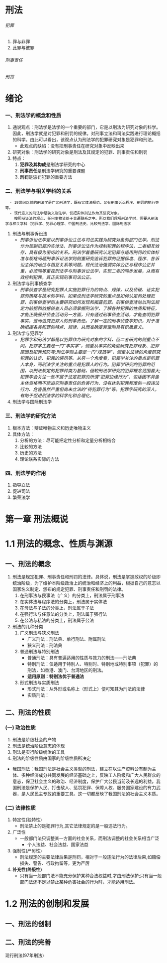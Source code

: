 # 刑法
###### 犯罪
1. 罪与非罪
2. 此罪与彼罪
###### 刑事责任
###### 刑罚
# 绪论
### 一、刑法学的概念和性质
1. 通说观点：刑法学是法学的一个重要的部门，它是以刑法为研究对象的科学。因此，刑法学就是对犯罪和刑罚的规律。对刑事立法和司法实践进行理论概括的科学。由此可以看出，该观点认为刑法学的犯罪研究对象是犯罪和刑法。
    - 此观点的缺陷：没有把刑事责任在研究对象中反映出来
2. 研究对象：刑法学的研究对象是刑法及其规定的犯罪、刑事责任和刑罚
3. 特点：
    1. **犯罪及其构成**是刑法学研究的中心
    2. **刑事责任**是刑法学研究的重要课题
    3. **刑罚**是惩罚犯罪的重要方法
### 二、刑法学与相关学科的关系
      - 19世纪以前的刑法学是广义刑法学，既有实体法规范，又有刑事诉讼程序、刑罚的执行等等。
      - 现代意义的刑法学是狭义刑法学，仅把实体刑法作为其研究对象。
        按照辩证法的观点，任何事物皆处于普遍联系之中。所以我们理解刑法学时，需要从刑法学与相关学科（犯罪学、犯罪心理学、中国刑法史、比较刑法学、国际刑法学
1. 刑法与刑事诉讼法
    - *刑事诉讼法学是以刑事诉讼立法与司法实践为研究对象的部门法学。刑法作为规制犯罪的实体法，刑事诉讼法作为规制犯罪的程序法，二者相互依存，具有极为密切的关系。刑法学着重研究认定犯罪与适用刑罚的实体标准与规格问题刑事诉讼法学则侧重研究追诉犯罪的证据标准、程序、各诉讼主体的地位与相互关系等问题。现代法治强调实体公正与程序公正并重，必须同等重视刑法学与刑事诉讼法学，实现二者的同步发展，从而有效控制犯罪，真正实现刑事司法公正。*
2. 刑法学与刑事侦查学
    - *刑事侦查学是研究犯罪人实施犯罪行为的特点、规律，以及侦破、证实犯罪的策略与技术的学科。如果说刑法学研究的重点是如何认定和处理犯罪，刑事侦查学则主要研究如何发现和揭露犯罪。刑事侦查活动以刑法规定为前提和依据侦查人员必须掌握刑法学，了解各种犯罪的性质和特征，才能正确展开侦查活动另一方面，只有通过刑事侦查活动，才能查明犯罪事实，进而追究犯罪人的刑事责任。了解一定的刑事侦查学知识，对于准确把握各类犯罪的特点、规律，从而准确定罪量刑具有积极意义。*
3. 刑法学与犯罪学
    - *犯罪学和刑法学都是以犯罪作为研究对象的学科，但二者研究的侧重点不同。犯罪学主要是一门“事实学”，侧重从事实的角度研究犯罪现象、犯罪原因及犯罪预防等;刑法学则主要是一门“规范学”，侧重从法律的角度研究犯罪的认定、犯罪的惩罚等。从另一个角度看，犯罪学关注的重点是犯罪人本身，而刑法学关注的重点是犯罪人的行为。犯罪学研究的犯罪的范围，以刑法规定的犯罪种类为基础，但较刑法学研究的犯罪概念范围要大;犯罪学会关注一些不属于法定犯罪的所谓“犯罪边缘行为”，包括因不具备主体资格而不能追究刑事责任的危害行为、没有达到犯罪程度的一般违法行为、危害虽然严重但尚未立法的“待犯罪行为”等。犯罪学研究的深人，有助于促进刑法学的科学化和合理化。*
4. 刑法学与国际刑法学
### 三、刑法学的研究方法
1. 根本方法：辩证唯物主义和历史唯物主义
2. 具体方法：
    1. 分析的方法：尽可能把定性分析和定量分析相结合
    2. 比较的方法
    3. 历史的方法
    4. 理论联系实际的方法
### 四、刑法学的作用
1. 指导立法
2. 促进司法
3. 繁荣法学
# 第一章 刑法概说
# 1.1 刑法的概念、性质与渊源
## 一、刑法的概念
1. 刑法是规定犯罪、刑事责任和刑罚的法律。具体说，刑法是掌握政权的阶级即统治阶级，为了维护本阶级政治上的统治和经济上的利益，根据自己的意志以国家名义制定、颁布的规定犯罪、刑事责任和刑罚的法律。
    1. 在刑事法与民事法（广义）的分类上，刑法属于刑事法
    2. 在实体法与程序法的分类上，刑法属于实体法
    3. 在母法与子法的分类上，刑法属于子法
    4. 在强行法与任意法的分类上，刑法属于强行法
    5. 在公法与私法的分类上，刑法属于公法
2. 刑法的几种分类
    1. 广义刑法与狭义刑法
       - 广义刑法：刑法典、单行刑法、附属刑法
       - 狭义刑法：刑法典
    2. 普通刑法与特别刑法
        - 普通刑法：具有普遍适用的性质与效力的刑法——刑法典
        - 特别刑法：仅适用于特别人、特别时、特别地或特别事项（犯罪）的刑法，如香港、澳门、台湾地区的刑法。
        - **适用原则：特别法优于普通法**
    3. 形式刑法与实质刑法
        - 形式刑法：从外形或名称上（形式上）便可知其为刑法的法律
        - 实质刑法：
## 二、刑法的性质
### (一) 政治性质
1. 刑法是阶级社会的产物
2. 刑法是统治阶级意志的体现
3. 刑法是实行阶级统治的工具
4. 刑法的阶级性质由国家的阶级性质所决定
- 我国刑法：我国刑法是社会主义类型的刑法，建立在以生产资料公有制为主体、多种经济成分共同发展的经济基础之上，反映工人阶级和广大人民群众的意志，保卫社会主义的政治、经济制度，保护广大公民当前及长远的利益。我国刑法是保护人民、打击敌人、惩罚犯罪、保障人权、服务国家建设的有力武器，是人民民主专政的重要工具。这一切都反映了我国刑法的社会主义本质。
### (二) 法律性质
1. 特定性(独特性)
    - 刑法禁止的是犯罪行为,其它法律规定的是一般违法行为。
2. 广泛性
    - 一般部门法只调整某一方面的社会关系，而刑法调整的社会关系相当广泛
        - 个人法益、社会法益、国家法益
3. 强制性(严厉性)
    - 刑法规定的主要法律后果是刑罚，相对于一般违法行为的法律后果,如赔偿损失、警告、行政拘留等，更为严厉
4. **补充性(终极性)**
    - 只有当一般部门法不能充分保护某种合法权益时,才由刑法保护;只有当一般部门法还不足以禁止某种危害社会的行为时，才能适用刑法。
# 1.2 刑法的创制和发展
## 一、刑法的创制
## 二、刑法的完善
现行刑法(97年刑法)